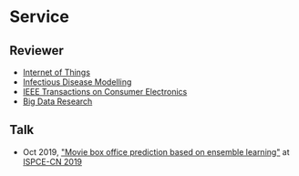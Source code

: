 # Service

## Reviewer
- [Internet of Things](https://www.sciencedirect.com/journal/internet-of-things)
- [Infectious Disease Modelling](https://www.keaipublishing.com/en/journals/infectious-disease-modelling/)
- [IEEE Transactions on Consumer Electronics](https://ieeexplore.ieee.org/xpl/RecentIssue.jsp?punumber=30)
- [Big Data Research](https://www.sciencedirect.com/journal/big-data-research)

## Talk
- Oct 2019, ["Movie box office prediction based on ensemble learning"](https://ieeexplore.ieee.org/document/8958631) at [ISPCE-CN 2019](https://ieeexplore.ieee.org/xpl/conhome/8954856/proceeding)